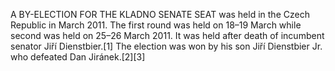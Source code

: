 A BY-ELECTION FOR THE KLADNO SENATE SEAT was held in the Czech Republic in March 2011. The first round was held on 18–19 March while second was held on 25–26 March 2011. It was held after death of incumbent senator Jiří Dienstbier.[1] The election was won by his son Jiří Dienstbier Jr. who defeated Dan Jiránek.[2][3]
